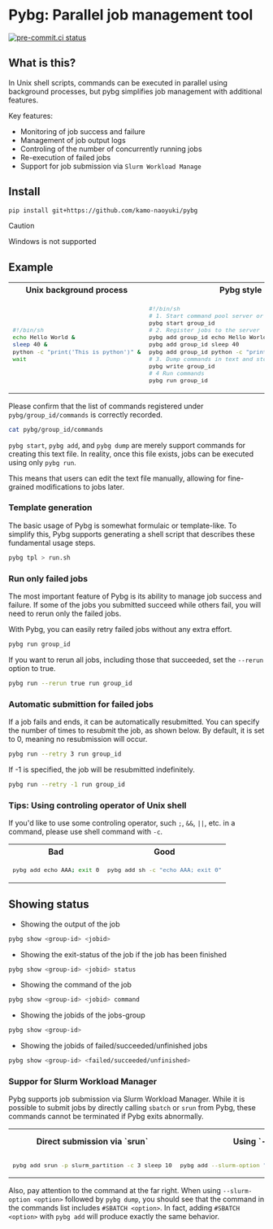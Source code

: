 # Pybg: Parallel job management tool
[![pre-commit.ci status](https://results.pre-commit.ci/badge/github/kamo-naoyuki/pybg/main.svg)](https://results.pre-commit.ci/latest/github/kamo-naoyuki/pybg/main)

## What is this?
In Unix shell scripts, commands can be executed in parallel using background processes, but pybg simplifies job management with additional features.

Key features:
- Monitoring of job success and failure
- Management of job output logs
- Controling of the number of concurrently running jobs
- Re-execution of failed jobs
- Support for job submission via `Slurm Workload Manage`

## Install

```sh
pip install git+https://github.com/kamo-naoyuki/pybg
```

> [!CAUTION]
> Windows is not supported

## Example

<table>
<tr>
<th>Unix background process</th>
<th>Pybg style</th>
</tr>
<tr>
<td>
<sub>

```sh
#!/bin/sh
echo Hello World &
sleep 40 &
python -c "print('This is python')" &
wait
```

</sub>
<td>
<sub>

```sh
#!/bin/sh
# 1. Start command pool server or clear all commands
pybg start group_id
# 2. Register jobs to the server
pybg add group_id echo Hello World
pybg add group_id sleep 40
pybg add group_id python -c "print('This is python')"
# 3. Dump commands in text and stop the server
pybg write group_id
# 4 Run commands
pybg run group_id
```

</sub>
</td>
</tr>
</table>


Please confirm that the list of commands registered under `pybg/group_id/commands` is correctly recorded.


```sh
cat pybg/group_id/commands
```

`pybg start`, `pybg add`, and `pybg dump` are merely support commands for creating this text file.
In reality, once this file exists, jobs can be executed using only `pybg run`.

This means that users can edit the text file manually, allowing for fine-grained modifications to jobs later.

### Template generation

The basic usage of Pybg is somewhat formulaic or template-like. To simplify this, Pybg supports generating a shell script that describes these fundamental usage steps.

```sh
pybg tpl > run.sh
```

### Run only failed jobs

The most important feature of Pybg is its ability to manage job success and failure.
If some of the jobs you submitted succeed while others fail, you will need to rerun only the failed jobs.

With Pybg, you can easily retry failed jobs without any extra effort.


```sh
pybg run group_id
```

If you want to rerun all jobs, including those that succeeded, set the `--rerun` option to true.


```sh
pybg run --rerun true run group_id
```

### Automatic submittion for failed jobs

If a job fails and ends, it can be automatically resubmitted. You can specify the number of times to resubmit the job, as shown below. By default, it is set to 0, meaning no resubmission will occur.

```sh
pybg run --retry 3 run group_id
```

If -1 is specified, the job will be resubmitted indefinitely.

```sh
pybg run --retry -1 run group_id
```

### Tips: Using controling operator of Unix shell
If you'd like to use some controling operator, such `;`, `&&`, `||`, etc. in a command, please use shell command with `-c`.

<table>
<tr>
<th>Bad</th>
<th>Good</th>
</tr>
<tr>
<td>
<sub>

```sh
pybg add echo AAA; exit 0
```

</sub>
<td>
<sub>

```sh
pybg add sh -c "echo AAA; exit 0"
```
</sub>
</td>
</tr>
</table>



## Showing status

- Showing the output of the job


```sh
pybg show <group-id> <jobid>
```

- Showing the exit-status of the job if the job has been finished


```sh
pybg show <group-id> <jobid> status
```

- Showing the command of the job

```sh
pybg show <group-id> <jobid> command
```

- Showing the jobids of the jobs-group

```sh
pybg show <group-id>
```

- Showing the jobids of failed/succeeded/unfinished jobs

```sh
pybg show <group-id> <failed/succeeded/unfinished>
```
### Suppor for Slurm Workload Manager

Pybg supports job submission via Slurm Workload Manager.
While it is possible to submit jobs by directly calling `sbatch` or `srun` from Pybg, these commands cannot be terminated if Pybg exits abnormally.

<table>
<tr>
<th>Direct submission via `srun`</th>
<th>Using `--slurm-option`</th>
<th>Adding `#SBATCH`, which is equivalent to `--slurm-option`</th>
</tr>
<tr>
<td>
<sub>

```sh
pybg add srun -p slurm_partition -c 3 sleep 10
```

</sub>
<td>
<sub>

```sh
pybg add --slurm-option "-p slurm_partition -c 3" sleep 10
```

</sub>
</td>
<td>
<sub>

```sh
pybg add sleep 10 "#SBATCH -p slurm_partition -c 3"
```

</sub>
</td>
</tr>
</table>


Also, pay attention to the command at the far right.
When using `--slurm-option <option>` followed by `pybg dump`, you should see that the command in the commands list includes `#SBATCH <option>`.
In fact, adding `#SBATCH <option>` with `pybg add` will produce exactly the same behavior.
